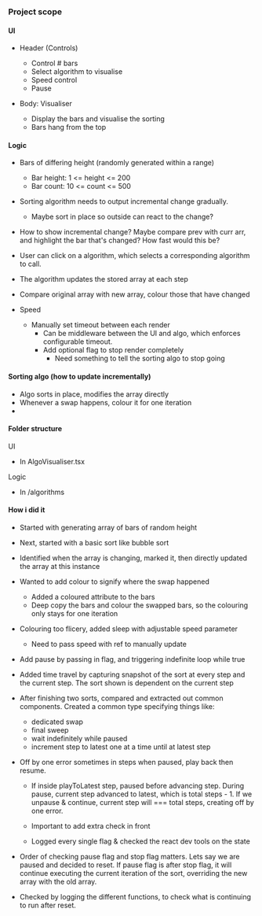 ### Project scope

#### UI

- Header (Controls)

  - Control # bars
  - Select algorithm to visualise
  - Speed control
  - Pause

- Body: Visualiser
  - Display the bars and visualise the sorting
  - Bars hang from the top

#### Logic

- Bars of differing height (randomly generated within a range)
  - Bar height: 1 <= height <= 200
  - Bar count: 10 <= count <= 500
- Sorting algorithm needs to output incremental change gradually.
  - Maybe sort in place so outside can react to the change?
- How to show incremental change? Maybe compare prev with curr arr, and
  highlight the bar that's changed? How fast would this be?

- User can click on a algorithm, which selects a corresponding algorithm to call.
- The algorithm updates the stored array at each step
- Compare original array with new array, colour those that have changed

- Speed
  - Manually set timeout between each render
    - Can be middleware between the UI and algo, which enforces configurable
      timeout.
    - Add optional flag to stop render completely
      - Need something to tell the sorting algo to stop going

#### Sorting algo (how to update incrementally)

- Algo sorts in place, modifies the array directly
- Whenever a swap happens, colour it for one iteration
-

#### Folder structure

UI

- In AlgoVisualiser.tsx

Logic

- In /algorithms

#### How i did it

- Started with generating array of bars of random height

- Next, started with a basic sort like bubble sort

- Identified when the array is changing, marked it, then directly
  updated the array at this instance

- Wanted to add colour to signify where the swap happened

  - Added a coloured attribute to the bars
  - Deep copy the bars and colour the swapped bars, so the colouring
    only stays for one iteration

- Colouring too flicery, added sleep with adjustable speed parameter

  - Need to pass speed with ref to manually update

- Add pause by passing in flag, and triggering indefinite loop while true

- Added time travel by capturing snapshot of the sort at every step and
  the current step. The sort shown is dependent on the current step

- After finishing two sorts, compared and extracted out common components.
  Created a common type specifying things like:

  - dedicated swap
  - final sweep
  - wait indefinitely while paused
  - increment step to latest one at a time until
    at latest step

- Off by one error sometimes in steps when paused, play back then resume.

  - If inside playToLatest step, paused before advancing step. During pause,
    current step advanced to latest, which is total steps - 1.
    If we unpause & continue, current step will === total steps, creating off
    by one error.
  - Important to add extra check in front

  - Logged every single flag & checked the react dev tools on the state

- Order of checking pause flag and stop flag matters. Lets say we are
  paused and decided to reset. If pause flag is after stop flag, it will continue
  executing the current iteration of the sort, overriding the new array with
  the old array.

- Checked by logging the different functions, to check what is continuing to
  run after reset.
